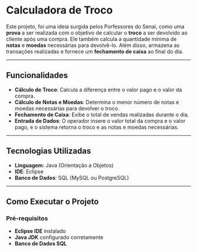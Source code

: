 # Calculadora de Troco

Este projeto, foi uma ideia surgida pelos Porfessores do Senai, como uma **prova** a ser realizada com o objetivo de calcular o **troco** a ser devolvido ao cliente após uma compra. Ele também calcula a quantidade mínima de **notas** e **moedas** necessárias para devolvê-lo. Além disso, armazena as transações realizadas e fornece um **fechamento de caixa** ao final do dia.

---

## Funcionalidades

- **Cálculo de Troco**: Calcula a diferença entre o valor pago e o valor da compra.
- **Cálculo de Notas e Moedas**: Determina o menor número de notas e moedas necessárias para devolver o troco.
- **Fechamento de Caixa**: Exibe o total de vendas realizadas durante o dia.
- **Entrada de Dados**: O operador insere o valor total da compra e o valor pago, e o sistema retorna o troco e as notas e moedas necessárias.

---

## Tecnologias Utilizadas

- **Linguagem**: Java (Orientação a Objetos)
- **IDE**: Eclipse
- **Banco de Dados**: SQL (MySQL ou PostgreSQL)

---

## Como Executar o Projeto

### Pré-requisitos

- **Eclipse IDE** instalado
- **Java JDK** configurado corretamente
- **Banco de Dados SQL** 
